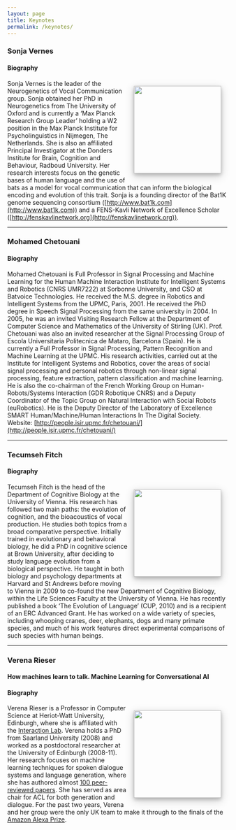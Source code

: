```yaml
---
layout: page
title: Keynotes
permalink: /keynotes/
---
```


### Sonja Vernes

#### Biography
<img style="float:right; width: 200px; right; margin: 1em; overflow: auto; box-shadow: 0 4px 8px 0 rgba(0, 0, 0, 0.2), 0 6px 20px 0 rgba(0, 0, 0, 0.19);" src="{{ site.baseurl }}/assets/Vernes.jpg">

Sonja Vernes is the leader of the Neurogenetics of Vocal Communication group. Sonja obtained her PhD in Neurogenetics from The University of Oxford and is currently a ‘Max Planck Research Group Leader’ holding a W2 position in the Max Planck Institute for Psycholinguistics in Nijmegen, The Netherlands. She is also an affiliated Principal Investigator at the Donders Institute for Brain, Cognition and Behaviour, Radboud University. Her research interests focus on the genetic bases of human language and the use of bats as a model for vocal communication that can inform the biological encoding and evolution of this trait. Sonja is a founding director of the Bat1K genome sequencing consortium ([http://www.bat1k.com](http://www.bat1k.com)) and a FENS-Kavli Network of Excellence Scholar ([http://fenskavlinetwork.org](http://fenskavlinetwork.org)).

<hr/>

### Mohamed Chetouani

#### Biography

Mohamed Chetouani is Full Professor in Signal Processing and Machine Learning for the Human Machine Interaction Institute for Intelligent Systems and Robotics (CNRS UMR7222) at Sorbonne University, and CSO
at Batvoice Technologies. He received the M.S. degree in Robotics and Intelligent Systems from the UPMC, Paris, 2001. He received the PhD degree in Speech Signal Processing from the same university in 2004. In 2005, he was an invited Visiting Research Fellow at the Department of Computer Science and Mathematics of the University of Stirling (UK). Prof. Chetouani was also an invited researcher at the Signal Processing Group of Escola Universitaria Politecnica de Mataro, Barcelona (Spain). He is currently a Full Professor in Signal Processing, Pattern Recognition and Machine Learning at the UPMC. His research activities, carried out at the Institute for Intelligent Systems and Robotics, cover the areas of social signal processing and personal robotics through non-linear signal processing, feature extraction, pattern classification and machine learning. He is also the co-chairman of the French Working Group on Human- Robots/Systems Interaction (GDR Robotique CNRS) and a Deputy Coordinator of the Topic Group on Natural Interaction with Social Robots (euRobotics). He is the Deputy Director of the Laboratory of Excellence SMART Human/Machine/Human Interactions In The Digital Society. Website: [http://people.isir.upmc.fr/chetouani/](http://people.isir.upmc.fr/chetouani/) 

<hr/>

### Tecumseh Fitch

#### Biography
<img style="float:right; width: 200px; right; margin: 1em; overflow: auto; box-shadow: 0 4px 8px 0 rgba(0, 0, 0, 0.2), 0 6px 20px 0 rgba(0, 0, 0, 0.19);" src="{{ site.baseurl }}/assets/Fitch.png">

Tecumseh Fitch is the head of the Department of Cognitive Biology at the University of Vienna. His research has followed two main paths: the evolution of cognition, and the bioacoustics of vocal production. He studies both topics from a broad comparative perspective. Initially trained in evolutionary and behavioral biology, he did a PhD in cognitive science at Brown University, after deciding to study language evolution from a biological perspective. He taught in both biology and psychology departments at Harvard and St Andrews before moving to Vienna in 2009 to co-found the new Department of Cognitive Biology, within the Life Sciences Faculty at the University of Vienna. He has recently published a book ‘The Evolution of Language’ (CUP, 2010) and is a recipient of an ERC Advanced Grant. He has worked on a wide variety of species, including whooping cranes, deer, elephants, dogs and many primate species, and much of his work features direct experimental comparisons of such species with human beings.

<hr/>

### Verena Rieser

#### **How machines learn to talk. Machine Learning for Conversational AI**

#### Biography
<img style="float:right; width: 200px; right; margin: 1em; overflow: auto; box-shadow: 0 4px 8px 0 rgba(0, 0, 0, 0.2), 0 6px 20px 0 rgba(0, 0, 0, 0.19);" src="{{ site.baseurl }}/assets/vrieser.jpg">

Verena Rieser is a Professor in Computer Science at Heriot-Watt University, Edinburgh, where she is affiliated with the [Interaction Lab](https://sites.google.com/site/hwinteractionlab/). Verena holds a PhD from Saarland University (2008) and worked as a postdoctoral researcher at the University of Edinburgh (2008-11). Her research focuses on machine learning techniques for spoken dialogue systems and language generation, where she has authored almost [100 peer-reviewed papers](https://scholar.google.com/citations?hl=en&user=4c2k2LEAAAAJ&view_op=list_works&sortby=pubdate). She has served as area chair for ACL for both generation and dialogue. For the past two years,  Verena and her group were the only UK team to make it through to the finals of the [Amazon Alexa Prize](https://developer.amazon.com/alexaprize).


